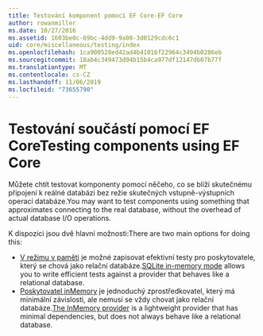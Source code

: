 ```yaml
---
title: Testování komponent pomocí EF Core-EF Core
author: rowanmiller
ms.date: 10/27/2016
ms.assetid: 1603be0c-69bc-4dd9-9a08-3d0129cdc6c1
uid: core/miscellaneous/testing/index
ms.openlocfilehash: 1ca900528ed42ad4b41016f22964c3494b0286eb
ms.sourcegitcommit: 18ab4c349473d94b15b4ca977df12147db07b77f
ms.translationtype: MT
ms.contentlocale: cs-CZ
ms.lasthandoff: 11/06/2019
ms.locfileid: "73655790"
---
```

# <a name="testing-components-using-ef-core"></a><span data-ttu-id="95ab4-102">Testování součástí pomocí EF Core</span><span class="sxs-lookup"><span data-stu-id="95ab4-102">Testing components using EF Core</span></span>

<span data-ttu-id="95ab4-103">Můžete chtít testovat komponenty pomocí něčeho, co se blíží skutečnému připojení k reálné databázi bez režie skutečných vstupně-výstupních operací databáze.</span><span class="sxs-lookup"><span data-stu-id="95ab4-103">You may want to test components using something that approximates connecting to the real database, without the overhead of actual database I/O operations.</span></span>

<span data-ttu-id="95ab4-104">K dispozici jsou dvě hlavní možnosti:</span><span class="sxs-lookup"><span data-stu-id="95ab4-104">There are two main options for doing this:</span></span>

* <span data-ttu-id="95ab4-105">[V režimu v paměti](sqlite.md) je možné zapisovat efektivní testy pro poskytovatele, který se chová jako relační databáze.</span><span class="sxs-lookup"><span data-stu-id="95ab4-105">[SQLite in-memory mode](sqlite.md) allows you to write efficient tests against a provider that behaves like a relational database.</span></span>
* <span data-ttu-id="95ab4-106">[Poskytovatel inMemory](in-memory.md) je jednoduchý zprostředkovatel, který má minimální závislosti, ale nemusí se vždy chovat jako relační databáze.</span><span class="sxs-lookup"><span data-stu-id="95ab4-106">[The InMemory provider](in-memory.md) is a lightweight provider that has minimal dependencies, but does not always behave like a relational database.</span></span>
